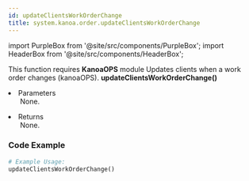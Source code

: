 ```yaml
---
id: updateClientsWorkOrderChange
title: system.kanoa.order.updateClientsWorkOrderChange
---
```


import PurpleBox from '@site/src/components/PurpleBox';
import HeaderBox from '@site/src/components/HeaderBox';

<PurpleBox>This function requires <b>KanoaOPS</b> module</PurpleBox>
<HeaderBox header="Description">Updates clients when a work order changes (kanoaOPS).</HeaderBox>
<HeaderBox header="Syntax">
    <b>updateClientsWorkOrderChange()</b>
    <li>Parameters <br />
        <ul>None.</ul>
    </li>
    <li>Returns <br />
        <ul>None.</ul>
    </li>
</HeaderBox>

### Code Example

```python
# Example Usage:
updateClientsWorkOrderChange()
